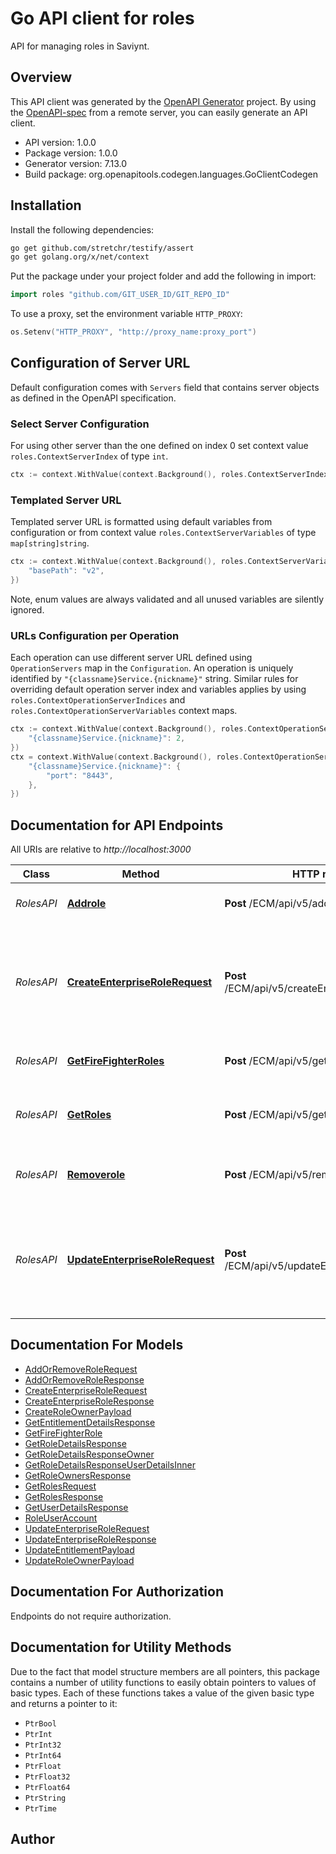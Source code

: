 # Go API client for roles

API for managing roles in Saviynt.

## Overview
This API client was generated by the [OpenAPI Generator](https://openapi-generator.tech) project.  By using the [OpenAPI-spec](https://www.openapis.org/) from a remote server, you can easily generate an API client.

- API version: 1.0.0
- Package version: 1.0.0
- Generator version: 7.13.0
- Build package: org.openapitools.codegen.languages.GoClientCodegen

## Installation

Install the following dependencies:

```sh
go get github.com/stretchr/testify/assert
go get golang.org/x/net/context
```

Put the package under your project folder and add the following in import:

```go
import roles "github.com/GIT_USER_ID/GIT_REPO_ID"
```

To use a proxy, set the environment variable `HTTP_PROXY`:

```go
os.Setenv("HTTP_PROXY", "http://proxy_name:proxy_port")
```

## Configuration of Server URL

Default configuration comes with `Servers` field that contains server objects as defined in the OpenAPI specification.

### Select Server Configuration

For using other server than the one defined on index 0 set context value `roles.ContextServerIndex` of type `int`.

```go
ctx := context.WithValue(context.Background(), roles.ContextServerIndex, 1)
```

### Templated Server URL

Templated server URL is formatted using default variables from configuration or from context value `roles.ContextServerVariables` of type `map[string]string`.

```go
ctx := context.WithValue(context.Background(), roles.ContextServerVariables, map[string]string{
	"basePath": "v2",
})
```

Note, enum values are always validated and all unused variables are silently ignored.

### URLs Configuration per Operation

Each operation can use different server URL defined using `OperationServers` map in the `Configuration`.
An operation is uniquely identified by `"{classname}Service.{nickname}"` string.
Similar rules for overriding default operation server index and variables applies by using `roles.ContextOperationServerIndices` and `roles.ContextOperationServerVariables` context maps.

```go
ctx := context.WithValue(context.Background(), roles.ContextOperationServerIndices, map[string]int{
	"{classname}Service.{nickname}": 2,
})
ctx = context.WithValue(context.Background(), roles.ContextOperationServerVariables, map[string]map[string]string{
	"{classname}Service.{nickname}": {
		"port": "8443",
	},
})
```

## Documentation for API Endpoints

All URIs are relative to *http://localhost:3000*

Class | Method | HTTP request | Description
------------ | ------------- | ------------- | -------------
*RolesAPI* | [**Addrole**](docs/RolesAPI.md#addrole) | **Post** /ECM/api/v5/addrole | This API adds role to user.
*RolesAPI* | [**CreateEnterpriseRoleRequest**](docs/RolesAPI.md#createenterpriserolerequest) | **Post** /ECM/api/v5/createEnterpriseRoleRequest | This API call can be used for creating a new role and assigning an owner to the role
*RolesAPI* | [**GetFireFighterRoles**](docs/RolesAPI.md#getfirefighterroles) | **Post** /ECM/api/v5/getFireFighterRoles | Get FireFighter Roles
*RolesAPI* | [**GetRoles**](docs/RolesAPI.md#getroles) | **Post** /ECM/api/v5/getRoles | This API can be used to get the list of all the roles
*RolesAPI* | [**Removerole**](docs/RolesAPI.md#removerole) | **Post** /ECM/api/v5/removerole | This API removes role from user.
*RolesAPI* | [**UpdateEnterpriseRoleRequest**](docs/RolesAPI.md#updateenterpriserolerequest) | **Post** /ECM/api/v5/updateEnterpriseRoleRequest | This API call can be used for creating a new role and assigning an owner to the role


## Documentation For Models

 - [AddOrRemoveRoleRequest](docs/AddOrRemoveRoleRequest.md)
 - [AddOrRemoveRoleResponse](docs/AddOrRemoveRoleResponse.md)
 - [CreateEnterpriseRoleRequest](docs/CreateEnterpriseRoleRequest.md)
 - [CreateEnterpriseRoleResponse](docs/CreateEnterpriseRoleResponse.md)
 - [CreateRoleOwnerPayload](docs/CreateRoleOwnerPayload.md)
 - [GetEntitlementDetailsResponse](docs/GetEntitlementDetailsResponse.md)
 - [GetFireFighterRole](docs/GetFireFighterRole.md)
 - [GetRoleDetailsResponse](docs/GetRoleDetailsResponse.md)
 - [GetRoleDetailsResponseOwner](docs/GetRoleDetailsResponseOwner.md)
 - [GetRoleDetailsResponseUserDetailsInner](docs/GetRoleDetailsResponseUserDetailsInner.md)
 - [GetRoleOwnersResponse](docs/GetRoleOwnersResponse.md)
 - [GetRolesRequest](docs/GetRolesRequest.md)
 - [GetRolesResponse](docs/GetRolesResponse.md)
 - [GetUserDetailsResponse](docs/GetUserDetailsResponse.md)
 - [RoleUserAccount](docs/RoleUserAccount.md)
 - [UpdateEnterpriseRoleRequest](docs/UpdateEnterpriseRoleRequest.md)
 - [UpdateEnterpriseRoleResponse](docs/UpdateEnterpriseRoleResponse.md)
 - [UpdateEntitlementPayload](docs/UpdateEntitlementPayload.md)
 - [UpdateRoleOwnerPayload](docs/UpdateRoleOwnerPayload.md)


## Documentation For Authorization

Endpoints do not require authorization.


## Documentation for Utility Methods

Due to the fact that model structure members are all pointers, this package contains
a number of utility functions to easily obtain pointers to values of basic types.
Each of these functions takes a value of the given basic type and returns a pointer to it:

* `PtrBool`
* `PtrInt`
* `PtrInt32`
* `PtrInt64`
* `PtrFloat`
* `PtrFloat32`
* `PtrFloat64`
* `PtrString`
* `PtrTime`

## Author



